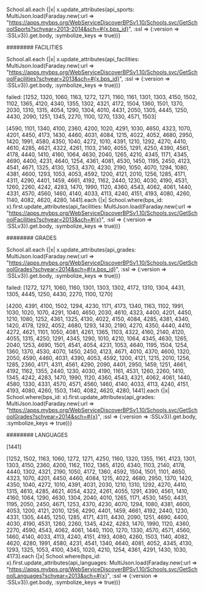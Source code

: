 School.all.each {|x| x.update_attributes(api_sports: MultiJson.load(Faraday.new(:url => "https://apps.mybps.org/WebServiceDiscoverBPSv1.10/Schools.svc/GetSchoolSports?schyear=2013-2014&sch=#{x.bps_id}", :ssl => {:version => :SSLv3}).get.body, :symbolize_keys => true))}

######## FACILITIES

School.all.each {|x| x.update_attributes(api_facilities: MultiJson.load(Faraday.new(:url => "https://apps.mybps.org/WebServiceDiscoverBPSv1.10/Schools.svc/GetSchoolFacilities?schyear=2013&sch=#{x.bps_id}", :ssl => {:version => :SSLv3}).get.body, :symbolize_keys => true))}

failed: [1252, 1320, 1060, 1163, 1272, 1271, 1160, 1161, 1301, 1303, 4150, 1502, 1102, 1365, 4120, 4340, 1355, 1302, 4321, 4172, 1504, 1360, 1501, 1370, 2030, 1310, 1315, 4054, 1290, 1304, 4010, 4431, 2050, 1305, 4445, 1250, 4430, 2090, 1251, 1345, 2270, 1100, 1270, 1330, 4571, 1503]

[4590, 1101, 1340, 4100, 2360, 4200, 1020, 4291, 1030, 4650, 4323, 1070, 4201, 4450, 4173, 1430, 4460, 4031, 4084, 1215, 4022, 4052, 4680, 2950, 1420, 1991, 4580, 4350, 1040, 4272, 1010, 4391, 1210, 1292, 4270, 4410, 4610, 4285, 4621, 4322, 4261, 1103, 2140, 4055, 1291, 4250, 4390, 4561, 4178, 4440, 1410, 4160, 1064, 4630, 2040, 1265, 4210, 4345, 1171, 4345, 4690, 4400, 4231, 4640, 1254, 4361, 4081, 4530, 1450, 1195, 2450, 4123, 4541, 4671, 1325, 4130, 1253, 4370, 4230, 2190, 1050, 4070, 1294, 1080, 4381, 4600, 1293, 1053, 4053, 4592, 1200, 4121, 2010, 1256, 1285, 4171, 4311, 4290, 4401, 1459, 4661, 4192, 1162, 2440, 1230, 4030, 4190, 4531, 1260, 2260, 4242, 4283, 1470, 1990, 1120, 4360, 4543, 4062, 4061, 1440, 4331, 4570, 4560, 1460, 4140, 4033, 4113, 4240, 4151, 4193, 4080, 4260, 1140, 4082, 4620, 4280, 1441].each {|x| School.where(bps_id: x).first.update_attributes(api_facilities: MultiJson.load(Faraday.new(:url => "https://apps.mybps.org/WebServiceDiscoverBPSv1.10/Schools.svc/GetSchoolFacilities?schyear=2013&sch=#{x}", :ssl => {:version => :SSLv3}).get.body, :symbolize_keys => true))}

######## GRADES

School.all.each {|x| x.update_attributes(api_grades: MultiJson.load(Faraday.new(:url => "https://apps.mybps.org/WebServiceDiscoverBPSv1.10/Schools.svc/GetSchoolGrades?schyear=2014&sch=#{x.bps_id}", :ssl => {:version => :SSLv3}).get.body, :symbolize_keys => true))}

failed: [1272, 1271, 1060, 1160, 1301, 1303, 1302, 4172, 1310, 1304, 4431, 1305, 4445, 1250, 4430, 2270, 1100, 1270]

[4200, 4391, 4100, 1502, 1294, 4230, 1171, 4173, 1340, 1163, 1102, 1991, 1030, 1020, 1070, 4291, 1040, 4650, 2030, 4610, 4323, 4400, 4201, 4450, 1210, 1080, 1252, 4361, 1325, 4130, 4022, 4150, 4084, 4285, 4381, 4340, 1420, 4178, 1292, 4052, 4680, 1293, 1430, 2190, 4270, 4350, 4440, 4410, 4272, 4621, 1101, 1050, 4081, 4261, 1365, 1103, 4322, 4160, 2140, 4120, 4055, 1315, 4250, 1291, 4345, 1290, 1010, 4210, 1064, 4345, 4630, 1265, 2040, 1253, 4690, 1501, 4541, 4054, 4231, 1053, 4640, 1195, 1504, 1254, 1360, 1370, 4530, 4070, 1450, 2450, 4123, 4671, 4010, 4370, 4600, 1320, 2050, 4590, 4460, 4031, 4390, 4053, 4592, 1200, 4121, 1215, 2010, 1256, 1285, 2360, 4171, 4311, 4561, 4290, 2090, 4401, 2950, 1459, 1251, 4661, 4192, 1162, 1355, 2440, 1230, 4030, 4190, 1161, 4531, 1260, 2260, 1410, 1345, 4242, 4283, 1470, 1990, 1120, 4360, 4543, 4321, 4062, 4061, 1440, 4580, 1330, 4331, 4570, 4571, 4560, 1460, 4140, 4033, 4113, 4240, 4151, 4193, 4080, 4260, 1503, 1140, 4082, 4620, 4280, 1441].each {|x| School.where(bps_id: x).first.update_attributes(api_grades: MultiJson.load(Faraday.new(:url => "https://apps.mybps.org/WebServiceDiscoverBPSv1.10/Schools.svc/GetSchoolGrades?schyear=2014&sch=#{x}", :ssl => {:version => :SSLv3}).get.body, :symbolize_keys => true))}

######## LANGUAGES

[1441]

[1252, 1502, 1163, 1060, 1272, 1271, 4250, 1160, 1320, 1355, 1161, 4123, 1301, 1303, 4150, 2360, 4200, 1162, 1102, 1365, 4120, 4340, 1103, 2140, 4178, 4440, 1302, 4321, 2190, 1050, 4172, 1360, 4592, 1504, 1501, 1101, 4650, 4323, 1070, 4201, 4450, 4460, 4084, 1215, 4022, 4680, 2950, 1370, 1420, 4350, 1040, 4272, 1010, 4391, 4031, 2030, 1210, 1310, 1292, 4270, 4410, 1315, 4610, 4285, 4621, 4054, 4322, 4261, 4055, 1291, 4390, 4561, 1410, 4160, 1064, 1290, 4630, 1304, 2040, 4010, 1265, 1171, 4530, 1450, 4431, 1195, 2050, 2450, 4671, 1253, 4370, 4230, 4070, 1294, 1080, 4381, 4600, 4053, 1200, 4121, 2010, 1256, 4290, 4401, 1459, 4661, 4192, 2440, 1230, 4331, 1305, 4445, 1250, 1285, 4171, 4311, 4430, 2090, 1251, 4690, 4400, 4030, 4190, 4531, 1260, 2260, 1345, 4242, 4283, 1470, 1990, 1120, 4360, 2270, 4590, 4543, 4062, 4061, 1440, 1100, 1270, 1330, 4570, 4571, 4560, 1460, 4140, 4033, 4113, 4240, 4151, 4193, 4080, 4260, 1503, 1140, 4082, 4620, 4280, 1991, 4580, 4231, 4541, 1340, 4640, 4081, 4052, 4345, 4130, 1293, 1325, 1053, 4100, 4345, 1020, 4210, 1254, 4361, 4291, 1430, 1030, 4173].each {|x| School.where(bps_id: x).first.update_attributes(api_languages: MultiJson.load(Faraday.new(:url => "https://apps.mybps.org/WebServiceDiscoverBPSv1.10/Schools.svc/GetSchoolLanguages?schyear=2013&sch=#{x}", :ssl => {:version => :SSLv3}).get.body, :symbolize_keys => true))}